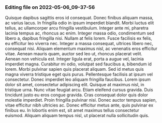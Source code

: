 

### Editing file on 2022-05-06_09-37-56

Quisque dapibus sagittis eros id consequat. Donec finibus aliquam massa, ac varius lacus. In fringilla odio in ipsum imperdiet blandit. Morbi luctus elit tellus, ac ullamcorper arcu fringilla vestibulum. Integer ante mi, pharetra lacinia tempus ac, rhoncus ac enim. Integer massa odio, condimentum sed libero a, dapibus fringilla nisi. Nullam at felis lorem. Fusce facilisis ex felis, eu efficitur leo viverra nec. Integer a massa consequat, ultrices libero nec, consequat nisi. Aliquam elementum maximus nisl, ac venenatis eros efficitur vitae. Aenean mauris quam, auctor sed leo ut, rhoncus placerat velit. Aenean non vehicula est. Integer ligula erat, porta a augue vel, lacinia imperdiet magna. Curabitur mi odio, volutpat sed faucibus a, bibendum id lorem. Morbi pulvinar sapien quis placerat aliquam. Sed id metus quis magna viverra tristique eget quis purus.
Pellentesque facilisis at ipsum vel consectetur. Donec imperdiet leo aliquam fringilla faucibus. Lorem ipsum dolor sit amet, consectetur adipiscing elit. Quisque at maximus nisl, in tristique urna. Nunc vitae feugiat arcu. Etiam eleifend cursus gravida. Duis tincidunt justo eu eros congue gravida. Cras consequat dolor quis dolor molestie imperdiet. Proin fringilla pulvinar nisi. Donec auctor tempus sapien, vitae efficitur nibh ultricies ac. Donec efficitur metus ante, quis pulvinar ex finibus eu. In lobortis enim est, sit amet maximus tellus consectetur euismod. Aliquam aliquam tempus nisl, ut placerat nulla sollicitudin quis.


